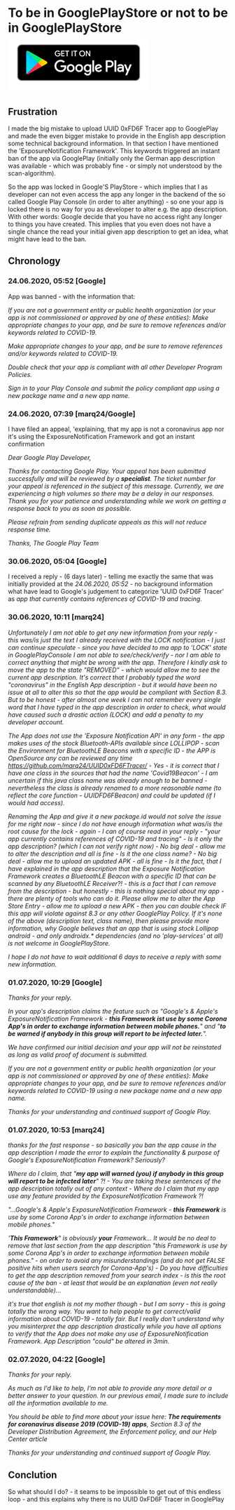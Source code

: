 # To be in GooglePlayStore or not to be in GooglePlayStore ![Google Play](/misc/playstore/google-play-badge_en.png)
## Frustration
I made the big mistake to upload UUID 0xFD6F Tracer app to GooglePlay and made the even bigger mistake to provide in the English app description some technical background information. In that section I have mentioned the 'ExposureNotification Framework'. This keywords triggered an instant ban of the app via GooglePlay (initially only the German app description was available - which was probably fine - or simply not understood by the scan-algorithm).

So the app was locked in Google'S PlayStore - which implies that I as developer can not even access the app any longer in the backend of the so called Google Play Console (in order to alter anything) - so one your app is locked there is no way for you as developer to alter e.g. the app description. With other words: Google decide that you have no access right any longer to things you have created. This implies that you even does not have a single chance the read your initial given app description to get an idea, what might have lead to the ban.

## Chronology
### 24.06.2020, 05:52 [Google]
App was banned - with the information that:
 
_If you are not a government entity or public health organization (or your app is not commissioned or approved by one of these entities): Make appropriate changes to your app, and be sure to remove references and/or keywords related to COVID-19._

_Make appropriate changes to your app, and be sure to remove references and/or keywords related to COVID-19._

_Double check that your app is compliant with all other Developer Program Policies._ 

_Sign in to your Play Console and submit the policy compliant app using a new package name and a new app name._

### 24.06.2020, 07:39 [marq24/Google]
I have filed an appeal, 'explaining, that my app is not a coronavirus app nor it's using the ExposureNotification Framework and got an instant confirmation

_Dear Google Play Developer,_

_Thanks for contacting Google Play. Your appeal has been submitted successfully and will be reviewed by a **specialist**. The ticket number for your appeal is referenced in the subject of this message. Currently, we are experiencing a high volumes so there may be a delay in our responses. Thank you for your patience and understanding while we work on getting a response back to you as soon as possible._  

_Please refrain from sending duplicate appeals as this will not reduce response time._  

_Thanks,_
_The Google Play Team_

### 30.06.2020, 05:04 [Google]
I received a reply - (6 days later) - telling me exactly the same that was initially provided at the _24.06.2020, 05:52_ - no background information what have lead to Google's judgement to categorize 'UUID 0xFD6F Tracer' as _app that currently contains references of COVID-19 and tracing_. 

### 30.06.2020, 10:11 [marq24]
_Unfortunately I am not able to get any new information from your reply - this was/is just the text I already received with the LOCK notification - I just can continue speculate - since you have decided to ma app to 'LOCK' state in GooglePlayConsole I am not able to see/check/verify - nor I am able to correct anything that might be wrong with the app. Therefore I kindly ask to move the app to the state "REMOVED" - which would allow me to see the current app description. It's correct that I probably typed the word "coronavirus" in the English App description - but it would have been no issue at all to alter this so that the app would be compliant with Section 8.3. But to be honest - after almost one week I can not remember every single word that I have typed in the app description in order to check, what would have caused such a drastic action (LOCK) and add a penalty to my developer account._

_The App does not use the 'Exposure Notification API' in any form - the app makes uses of the stock Bluetooth-APIs available since LOLLIPOP - scan the Environment for BluetoothLE Beacons with a specific ID - the APP is OpenSource any can be reviewed any time https://github.com/marq24/UUID0xFD6FTracer/ - Yes - it is correct that I have one class in the sources that had the name 'Covid19Beacon' - I am uncertain if this java class name was already enough to be banned - nevertheless the class is already renamed to a more reasonable name (to reflect the core function - UUIDFD6FBeacon) and could be updated (if I would had access)._

_Renaming the App and give it a new package.id would not solve the issue for me right now - since I do not have enough information what was/is the root cause for the lock - again - I can of course read in your reply - "your app currently contains references of COVID-19 and tracing" - Is it only the app description? (which I can not verify right now) - No big deal - allow me to alter the description and all is fine - Is it the one class name? - No big deal - allow me to upload an updated APK - all is fine - Is it the fact, that I have explained in the app description that the Exposure Notification Framework creates a BluetoothLE Beacon with a specific ID that can be scanned by any BluetoothLE Receiver?! - this is a fact that I can remove from the description - but honestly - this is nothing special about my app - there are plenty of tools who can do it. Please allow me to alter the App Store Entry - allow me to upload a new APK - then you can double check IF this app will violate against 8.3 or any other GooglePlay Policy. If it's none of the above (description text, class name), then please provide more information, why Google believes that an app that is using stock Lollipop android - and only androidx.* dependencies (and no 'play-services' at all) is not welcome in GooglePlayStore._

_I hope I do not have to wait additional 6 days to receive a reply with some new information._

### 01.07.2020, 10:29 [Google]
_Thanks for your reply._

_In your app's description claims the feature such as "Google's & Apple's ExposureNotification Framework - **this Framework ist use by some Corona App's in order to exchange information between mobile phones.**" and "**to be warned if anybody in this group will report to be infected later.**"._

_We have confirmed our initial decision and your app will not be reinstated as long as valid proof of document is submitted._

_If you are not a government entity or public health organization (or your app is not commissioned or approved by one of these entities): Make appropriate changes to your app, and be sure to remove references and/or keywords related to COVID-19 using a new package name and a new app name._

_Thanks for your understanding and continued support of Google Play._

### 01.07.2020, 10:53 [marq24]
_thanks for the fast response - so basically you ban the app cause in the app description I made the error to explain the functionality & purpose of Google's ExposureNotification Framework? Seriously?_

_Where do I claim, that "**my app  will warned (you) if anybody in this group will report to be infected later**" ?! - You are taking these sentences of the app description totally out of any context - Where do I claim that my app use any feature provided by the ExposureNotification Framework ?!_

_"...Google's & Apple's ExposureNotification Framework - **this Framework** is use by some Corona App's in order to exchange information between mobile phones."_

_'**This Framework**" is obviously **your** Framework... It would be no deal to remove that last section from the app description "this Framework is use by some Corona App's in order to exchange information between mobile phones." - on order to avoid any misunderstandings (and do not get FALSE positive hits when users search for Corona-App's) - Do you have difficulties to get the app description removed from your search index - is this the root cause of the ban - at least that would be an explanation (even not really understandable)..._ 

_it's true that english is not my mother though - but I am sorry - this is going totally the wrong way. You want to help people to get correct/valid information about COVID-19 - totally fair. But I really don't understand why you misinterpret the app description drastically while you have all options to verify that the App does not make any use of  ExposureNotification Framework. App Description "could" be altered in 3min._

### 02.07.2020, 04:22 [Google]
_Thanks for your reply._

_As much as I'd like to help, I’m not able to provide any more detail or a better answer to your question. In our previous email, I made sure to include all the information available to me._

_You should be able to find more about your issue here: **The requirements for coronavirus disease 2019 (COVID-19) apps**, Section 8.3 of the Developer Distribution Agreement, the Enforcement policy, and our Help Center article_ 

_Thanks for your understanding and continued support of Google Play._

## Conclution
So what should I do? - it seams to be impossible to get out of this endless loop - and this explains why there is no UUID 0xFD6F Tracer in GooglePlay
